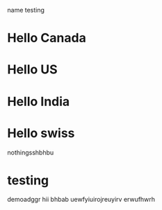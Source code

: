 name
testing
# Hello Canada
# Hello US
# Hello India
# Hello swiss 
nothingsshbhbu

# testing
demoadggr
hii
bhbab
uewfyiuirojreuyirv
erwufhwrh

